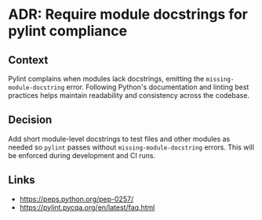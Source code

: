 # ADR: Require module docstrings for pylint compliance

## Context
Pylint complains when modules lack docstrings, emitting the `missing-module-docstring` error. Following Python's documentation and linting best practices helps maintain readability and consistency across the codebase.

## Decision
Add short module-level docstrings to test files and other modules as needed so `pylint` passes without `missing-module-docstring` errors. This will be enforced during development and CI runs.

## Links
- <https://peps.python.org/pep-0257/>
- <https://pylint.pycqa.org/en/latest/faq.html>
